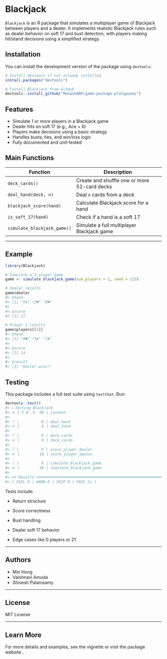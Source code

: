
<!-- README.md is generated from README.Rmd. Please edit that file -->

# Blackjack

`Blackjack` is an R package that simulates a multiplayer game of
Blackjack between players and a dealer. It implements realistic
Blackjack rules such as dealer behavior on soft 17 and bust detection,
with players making hit/stand decisions using a simplified strategy.

## Installation

You can install the development version of the package using `devtools`:

``` r
# Install devtools if not already installed
install.packages("devtools")

# Install Blackjack from GitHub
devtools::install_github("MonashARP/game-package-platypuses")
```

## Features

- Simulate 1 or more players in a Blackjack game
- Dealer hits on soft 17 (e.g., Ace + 6)
- Players make decisions using a basic strategy
- Handles busts, ties, and win/loss logic
- Fully documented and unit-tested

## Main Functions

| Function                    | Description                                  |
|-----------------------------|----------------------------------------------|
| `deck_cards()`              | Create and shuffle one or more 52-card decks |
| `deal_hand(deck, n)`        | Deal `n` cards from a deck                   |
| `blackjack_score(hand)`     | Calculate Blackjack score for a hand         |
| `is_soft_17(hand)`          | Check if a hand is a soft 17                 |
| `simulate_blackjack_game()` | Simulate a full multiplayer Blackjack game   |

------------------------------------------------------------------------

## Example

``` r
library(Blackjack)

# Simulate a 2-player game
game <- simulate_blackjack_game(num_players = 2, seed = 123)

# Dealer results
game$dealer
#> $hand
#> [1] "5♦" "2♥" "Q♥"
#> 
#> $score
#> [1] 17

# Player 1 results
game$players[[1]]
#> $hand
#> [1] "A♥" "3♠" "J♦"
#> 
#> $score
#> [1] 14
#> 
#> $result
#> [1] "Dealer wins!"
```

## Testing

This package includes a full test suite using `testthat`. Run:

``` r
devtools::test()
#> ℹ Testing Blackjack
#> ✔ | F W  S  OK | Context
#> 
#> ⠏ |          0 | deal_hand                                                      
#> ✔ |          6 | deal_hand
#> 
#> ⠏ |          0 | deck_cards                                                     
#> ✔ |          9 | deck_cards
#> 
#> ⠏ |          0 | score_player_dealer                                            
#> ✔ |         10 | score_player_dealer
#> 
#> ⠏ |          0 | simulate_blackjack_game                                        
#> ✔ |         26 | simulate_blackjack_game
#> 
#> ══ Results ═════════════════════════════════════════════════════════════════════
#> [ FAIL 0 | WARN 0 | SKIP 0 | PASS 51 ]
```

Tests include:

- Return structure

- Score correctness

- Bust handling

- Dealer soft 17 behavior

- Edge cases like 0 players or 21

------------------------------------------------------------------------

## Authors

- Min Hong
- Vaishnavi Amuda
- Shivesh Palanisamy

------------------------------------------------------------------------

## License

MIT License

------------------------------------------------------------------------

## Learn More

For more details and examples, see the vignette or visit the package
website []().
